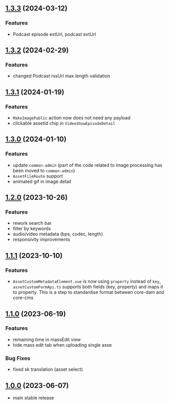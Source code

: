 ## [1.3.3](https://github.com/anzusystems/admin-dam/compare/1.3.2...1.3.3) (2024-03-12)

### Features
* Podcast episode extUrl, podcast extUrl

## [1.3.2](https://github.com/anzusystems/admin-dam/compare/1.3.1...1.3.2) (2024-02-29)

### Features
* changed Podcast rssUrl max length validation

## [1.3.1](https://github.com/anzusystems/admin-dam/compare/1.2.0...1.3.0) (2024-01-19)

### Features
* `MakeImagePublic` action now does not need any payload
* clickable assetId chip in `VideoShowEpisodeDetail` 

## [1.3.0](https://github.com/anzusystems/admin-dam/compare/1.2.0...1.3.0) (2024-01-10)

### Features
* update `common-admin` (part of the code related to image processing has been moved to `common-admin`)
* `AssetFileRoute` support
* animated gif in image detail

## [1.2.0](https://github.com/anzusystems/admin-dam/compare/1.1.1...1.2.0) (2023-10-26)

### Features
* rework search bar
* filter by keywords
* audio/video metadata (bps, codec, length)
* responsivity improvements

## [1.1.1](https://github.com/anzusystems/admin-dam/compare/1.1.0...1.1.1) (2023-10-10)

### Features
* `AssetCustomMetadataElement.vue` is now using `property` instead of `key`, `assetCustomFormApi.ts` supports both fields (key, property) and maps it to property. This is a step to standardise format between core-dam and core-cms 

## [1.1.0](https://github.com/anzusystems/admin-dam/compare/1.0.0...1.1.0) (2023-06-19)

### Features
* remaining time in massEdit view
* hide mass edit tab when uploading single asse

### Bug Fixes
* fixed sk translation (asset select)

## [1.0.0](https://github.com/anzusystems/admin-dam/releases/tag/1.0.0) (2023-06-07)

* main stable release
